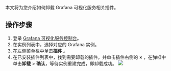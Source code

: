 本文将为您介绍如何卸载 Grafana 可视化服务相关插件。


## 操作步骤

1. 登录 [Grafana 可视化服务控制台](https://console.cloud.tencent.com/monitor/grafana/list`)。
2. 在实例列表中，选择对应的 Grafana 实例。
3. 在左侧菜单栏中单击**插件** 。
4. 在已安装插件列表中，找到需要卸载的插件。并单击插件右侧的 **×** ，在弹框中单击**卸载** > **确认**，等待实例重建完成，即卸载成功。
![](https://main.qcloudimg.com/raw/5588c998144036722b95d12229783bfa.png)
